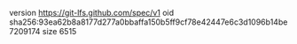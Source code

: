 version https://git-lfs.github.com/spec/v1
oid sha256:93ea62b8a8177d277a0bbaffa150b5ff9cf78e42447e6c3d1096b14be7209174
size 6515
